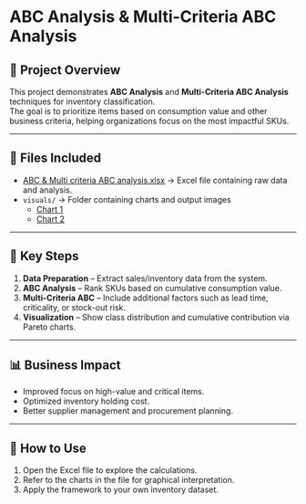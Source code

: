 # ABC Analysis & Multi-Criteria ABC Analysis

## 📌 Project Overview
This project demonstrates **ABC Analysis** and **Multi-Criteria ABC Analysis** techniques for inventory classification.  
The goal is to prioritize items based on consumption value and other business criteria, helping organizations focus on the most impactful SKUs.

---

## 📂 Files Included
- [ABC & Multi criteria ABC analysis.xlsx](./ABC%20%26%20Multi%20criteria%20ABC%20analysis.xlsx) → Excel file containing raw data and analysis.
- `visuals/` → Folder containing charts and output images  
  - [Chart 1](./WhatsApp%20Image%202025-08-18%20at%2015.38.38_9861b57f.jpg)  
  - [Chart 2](./WhatsApp%20Image%202025-08-18%20at%2015.38.38_ef804902.jpg)

---

## 🔑 Key Steps
1. **Data Preparation** – Extract sales/inventory data from the system.  
2. **ABC Analysis** – Rank SKUs based on cumulative consumption value.  
3. **Multi-Criteria ABC** – Include additional factors such as lead time, criticality, or stock-out risk.  
4. **Visualization** – Show class distribution and cumulative contribution via Pareto charts.

---

## 📊 Business Impact
- Improved focus on high-value and critical items.  
- Optimized inventory holding cost.  
- Better supplier management and procurement planning.  

---

## 🚀 How to Use
1. Open the Excel file to explore the calculations.  
2. Refer to the charts in the  file for graphical interpretation.  
3. Apply the framework to your own inventory dataset.  
